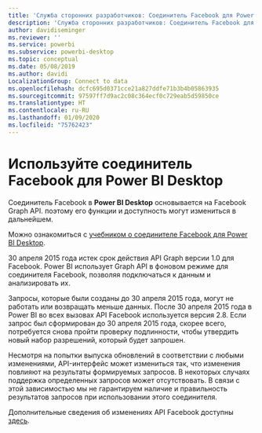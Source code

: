 ```yaml
---
title: 'Служба сторонних разработчиков: Соединитель Facebook для Power BI Desktop'
description: 'Служба сторонних разработчиков: Соединитель Facebook для Power BI Desktop'
author: davidiseminger
ms.reviewer: ''
ms.service: powerbi
ms.subservice: powerbi-desktop
ms.topic: conceptual
ms.date: 05/08/2019
ms.author: davidi
LocalizationGroup: Connect to data
ms.openlocfilehash: dcfc695d0371cce21a827ddfe71b3b4b05863935
ms.sourcegitcommit: 97597ff7d9ac2c08c364ecf0c729eab5d59850ce
ms.translationtype: HT
ms.contentlocale: ru-RU
ms.lasthandoff: 01/09/2020
ms.locfileid: "75762423"
---
```

# <a name="use-the-facebook-connector-for-power-bi-desktop"></a>Используйте соединитель Facebook для Power BI Desktop
Соединитель Facebook в **Power BI Desktop** основывается на Facebook Graph API. поэтому его функции и доступность могут измениться в дальнейшем.

Можно ознакомиться с [учебником о соединителе Facebook для Power BI Desktop](desktop-tutorial-facebook-analytics.md).

30 апреля 2015 года истек срок действия API Graph версии 1.0 для Facebook. Power BI использует Graph API в фоновом режиме для соединителя Facebook, позволяя подключаться к данным и анализировать их.

Запросы, которые были созданы до 30 апреля 2015 года, могут не работать или возвращать меньше данных. После 30 апреля 2015 года в Power BI во всех вызовах API Facebook используется версия 2.8. Если запрос был сформирован до 30 апреля 2015 года, скорее всего, потребуется снова пройти проверку подлинности, чтобы утвердить новый набор разрешений, который будет запрошен.

Несмотря на попытки выпуска обновлений в соответствии с любыми изменениями, API-интерфейс может измениться так, что изменения повлияют на результаты формируемых запросов. В некоторых случаях поддержка определенных запросов может отсутствовать. В связи с этой зависимостью мы не гарантируем наличие и правильность результатов запросов при использовании этого соединителя.

Дополнительные сведения об изменениях API Facebook доступны [здесь](https://developers.facebook.com/docs/apps/changelog#v2_0).

